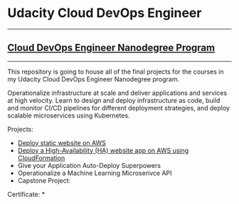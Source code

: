 # Udacity Cloud DevOps Engineer
***
## [Cloud DevOps Engineer Nanodegree Program](https://www.udacity.com/course/cloud-dev-ops-nanodegree--nd9991)
***
This repository is going to house all of the final projects for the courses in my Udacity Cloud DevOps Engineer Nanodegree program.

Operationalize infrastructure at scale and deliver applications and services at high velocity.
Learn to design and deploy infrastructure as code, build and monitor CI/CD pipelines for different deployment strategies, and deploy
scalable microservices using Kubernetes.

Projects:
* [Deploy static website on AWS](https://github.com/jcorrado76/udacity-cloud-devops-engineer/tree/dev/static_website)
* [Deploy a High-Availability (HA) website app on AWS using CloudFormation](https://github.com/jcorrado76/udacity-cloud-devops-engineer-final-projects/blob/dev/highly_available_website/README.md)
* Give your Application Auto-Deploy Superpowers
* Operationalize a Machine Learning Microserivce API
* Capstone Project:

Certificate:
* 
